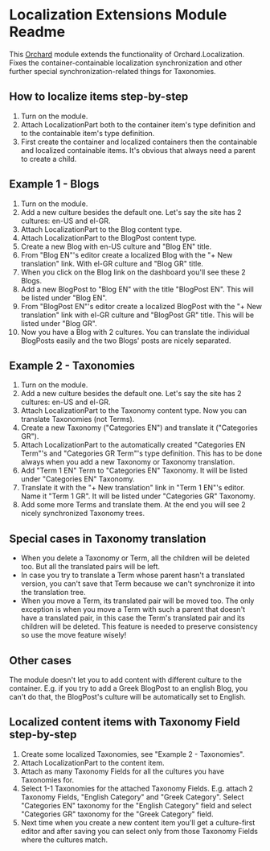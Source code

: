# Localization Extensions Module Readme



This [Orchard](http://orchardproject.net/) module extends the functionality of Orchard.Localization. Fixes the container-containable localization synchronization and other further special synchronization-related things for Taxonomies.


## How to localize items step-by-step

1. Turn on the module.
2. Attach LocalizationPart both to the container item's type definition and to the containable item's type definition.
3. First create the container and localized containers then the containable and localized containable items. It's obvious that always need a parent to create a child.


## Example 1 - Blogs

1. Turn on the module.
2. Add a new culture besides the default one. Let's say the site has 2 cultures: en-US and el-GR.
3. Attach LocalizationPart to the Blog content type.
4. Attach LocalizationPart to the BlogPost content type.
5. Create a new Blog with en-US culture and "Blog EN" title.
6. From "Blog EN"'s editor create a localized Blog with the "+ New translation" link. With el-GR culture and "Blog GR" title.
7. When you click on the Blog link on the dashboard you'll see these 2 Blogs.
8. Add a new BlogPost to "Blog EN" with the title "BlogPost EN". This will be listed under "Blog EN".
9. From "BlogPost EN"'s editor create a localized BlogPost with the "+ New translation" link with el-GR culture and "BlogPost GR" title. This will be listed under "Blog GR".
10. Now you have a Blog with 2 cultures. You can translate the individual BlogPosts easily and the two Blogs' posts are nicely separated.


## Example 2 - Taxonomies

1. Turn on the module.
2. Add a new culture besides the default one. Let's say the site has 2 cultures: en-US and el-GR.
3. Attach LocalizationPart to the Taxonomy content type. Now you can translate Taxonomies (not Terms).
4. Create a new Taxonomy ("Categories EN") and translate it ("Categories GR").
5. Attach LocalizationPart to the automatically created "Categories EN Term"'s and "Categories GR Term"'s type definition. This has to be done always when you add a new Taxonomy or Taxonomy translation.
6. Add "Term 1 EN" Term to "Categories EN" Taxonomy. It will be listed under "Categories EN" Taxonomy.
7. Translate it with the "+ New translation" link in "Term 1 EN"'s editor. Name it "Term 1 GR". It will be listed under "Categories GR" Taxonomy.
8. Add some more Terms and translate them. At the end you will see 2 nicely synchronized Taxonomy trees.


## Special cases in Taxonomy translation

* When you delete a Taxonomy or Term, all the children will be deleted too. But all the translated pairs will be left.
* In case you try to translate a Term whose parent hasn't a translated version, you can't save that Term because we can't synchronize it into the translation tree.
* When you move a Term, its translated pair will be moved too. The only exception is when you move a Term with such a parent that doesn't have a translated pair, in this case the Term's translated pair and its children will be deleted. This feature is needed to preserve consistency so use the move feature wisely!


## Other cases

The module doesn't let you to add content with different culture to the container. E.g. if you try to add a Greek BlogPost to an english Blog, you can't do that, the BlogPost's culture will be automatically set to English.


## Localized content items with Taxonomy Field step-by-step

1. Create some localized Taxonomies, see "Example 2 - Taxonomies".
2. Attach LocalizationPart to the content item.
3. Attach as many Taxonomy Fields for all the cultures you have Taxonomies for.
4. Select 1-1 Taxonomies for the attached Taxonomy Fields. E.g. attach 2 Taxonomy Fields, "English Category" and "Greek Category". Select "Categories EN" taxonomy for the "English Category" field and select "Categories GR" taxonomy for the "Greek Category" field.
5. Next time when you create a new content item you'll get a culture-first editor and after saving you can select only from those Taxonomy Fields where the cultures match.